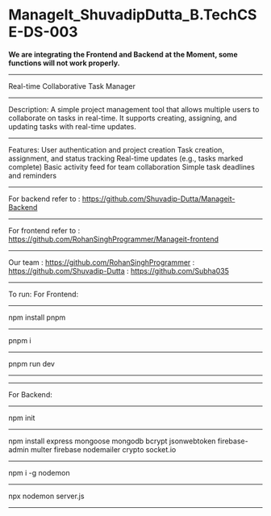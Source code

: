 # ManageIt_ShuvadipDutta_B.TechCSE-DS-003
**We are integrating the Frontend and Backend at the Moment, some functions will not work properly.**
________________________________________

Real-time Collaborative Task Manager
________________________________________
Description: A simple project management tool that allows multiple users to collaborate on tasks in real-time. It supports creating, assigning, and updating tasks with real-time updates.
________________________________________
Features:
User authentication and project creation
Task creation, assignment, and status tracking
Real-time updates (e.g., tasks marked complete)
Basic activity feed for team collaboration
Simple task deadlines and reminders
________________________________________


For backend refer to : https://github.com/Shuvadip-Dutta/Manageit-Backend
________________________________________
For frontend refer to : https://github.com/RohanSinghProgrammer/Manageit-frontend
________________________________________

Our team : https://github.com/RohanSinghProgrammer
         : https://github.com/Shuvadip-Dutta
         : https://github.com/Subha035
________________________________________

To run:
For Frontend: 
________________________________________
npm install pnpm
________________________________________
pnpm i
________________________________________
pnpm run dev
________________________________________
________________________________________

For Backend:
________________________________________
npm init
________________________________________
npm install express mongoose mongodb bcrypt jsonwebtoken firebase-admin multer firebase nodemailer crypto socket.io
________________________________________
npm i -g nodemon
________________________________________
npx nodemon server.js
________________________________________


